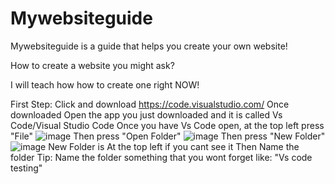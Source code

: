 # Mywebsiteguide
Mywebsiteguide is a guide that helps you create your own website!

How to create a website you might ask?

I will teach how how to create one right NOW!

First Step: Click and download https://code.visualstudio.com/
Once downloaded Open the app you just downloaded and it is called Vs Code/Visual Studio Code
Once you have Vs Code open, at the top left press "File"
![image](https://user-images.githubusercontent.com/111968057/187056705-5e4a4ab7-a954-4904-b2bb-9b5fb7c4310c.png)
Then press "Open Folder"
![image](https://user-images.githubusercontent.com/111968057/187056724-52cd68a3-0e43-4867-9359-ff51585b222e.png)
Then press "New Folder"
![image](https://user-images.githubusercontent.com/111968057/187056738-ce0d1fff-185e-4ff7-bff4-a9ba9b6b5378.png)
New Folder is At the top left if you cant see it
Then Name the folder Tip: Name the folder something that you wont forget like: "Vs code testing"
